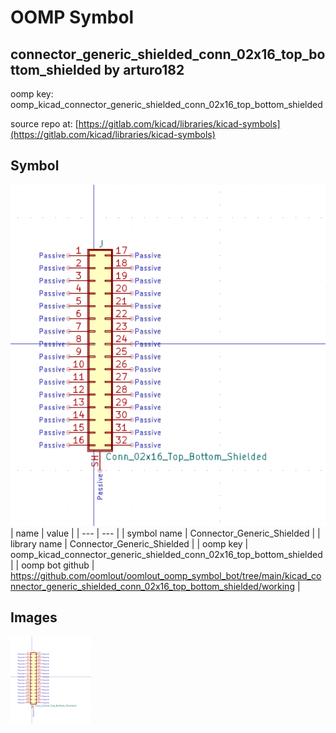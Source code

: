 # OOMP Symbol  
## connector_generic_shielded_conn_02x16_top_bottom_shielded  by arturo182  
  
oomp key: oomp_kicad_connector_generic_shielded_conn_02x16_top_bottom_shielded  
  
source repo at: [https://gitlab.com/kicad/libraries/kicad-symbols](https://gitlab.com/kicad/libraries/kicad-symbols)  
## Symbol  
  
[![working.png](working_600.png)](working.png)  
| name | value | 
| --- | --- | 
| symbol name | Connector_Generic_Shielded | 
| library name | Connector_Generic_Shielded | 
| oomp key | oomp_kicad_connector_generic_shielded_conn_02x16_top_bottom_shielded | 
| oomp bot github | https://github.com/oomlout/oomlout_oomp_symbol_bot/tree/main/kicad_connector_generic_shielded_conn_02x16_top_bottom_shielded/working | 
## Images  
  
[![working.png](working_140.png)](working.png)  
